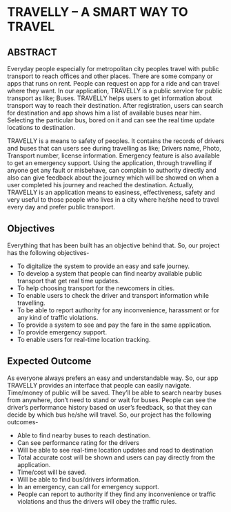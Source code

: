 
# TRAVELLY – A SMART WAY TO TRAVEL

## ABSTRACT


Everyday people especially for metropolitan city peoples travel with public transport to reach offices and other places. There are some company or apps that runs on rent.  People can request on app for a ride and can travel where they want. In our application, TRAVELLY is a public service for public transport as like; Buses. TRAVELLY helps users to get information about transport way to reach their destination. After registration, users can search for destination and app shows him a list of available buses near him. Selecting the particular bus, bored on it and can see the real time update locations to destination.

TRAVELLY is a means to safety of peoples. It contains the records of drivers and buses that can users see during travelling as like; Drivers name, Photo, Transport number, license information. Emergency feature is also available to get an emergency support. Using the application, through travelling if anyone get any fault or misbehave, can complain to authority directly and also can give feedback about the journey which will be showed on when a user completed his journey and reached the destination. Actually, TRAVELLY is an application means to easiness, effectiveness, safety and very useful to those people who lives in a city where he/she need to travel every day and prefer public transport.


## Objectives
Everything that has been built has an objective behind that. So, our project has the following objectives-
- To digitalize the system to provide an easy and safe journey.
- To develop a system that people can find nearby available public transport that get real time updates.
- To help choosing transport for the newcomers in cities. 
- To enable users to check the driver and transport information while travelling.
- To be able to report authority for any inconvenience, harassment or for any kind of traffic violations.
- To provide a system to see and pay the fare in the same application.
- To provide emergency support.
- To enable users for real-time location tracking.


## Expected Outcome

As everyone always prefers an easy and understandable way. So, our app TRAVELLY provides an interface that people can easily navigate. Time/money of public will be saved. They’ll be able to search nearby buses from anywhere, don’t need to stand or wait for buses.
People can see the driver’s performance history based on user’s feedback, so that they can decide by which bus he/she will travel. So, our project has the following outcomes-
- Able to find nearby buses to reach destination.
- Can see performance rating for the drivers
- Will be able to see real-time location updates and road to destination
- Total accurate cost will be shown and users can pay directly from the application.
- Time/cost will be saved.
- Will be able to find bus/drivers information.
- In an emergency, can call for emergency support.
- People can report to authority if they find any inconvenience or traffic violations and thus the drivers will obey the traffic rules.

